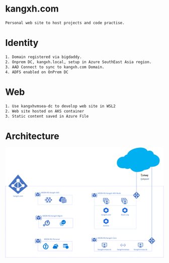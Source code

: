 # kangxh.com

    Personal web site to host projects and code practise. 

# Identity

    1. Domain registered via bigdaddy. 
    2. Onprem DC, kangxh.local, setup in Azure SouthEast Asia region. 
    3. AAD Connect to sync to kangxh.com Domain. 
    4. ADFS enabled on OnPrem DC

# Web

    1. Use kangxhvmsea-dc to develop web site in WSL2
    2. Web site hosted on AKS container 
    3. Static content saved in Azure File 

# Architecture

![architecture](infra/kangxh.com-arch.png)